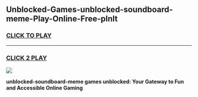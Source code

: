 
## Unblocked-Games-unblocked-soundboard-meme-Play-Online-Free-plnlt
<h3>
<a href="https://premium76.site?title=unblocked-soundboard-meme&ref=26A">CLICK TO PLAY</a></h3>
<hr>

<h3>
<a href="https://premium76.site?title=unblocked-soundboard-meme&ref=26A">CLICK 2 PLAY</a>
  
</h3>

<a href="https://premium76.site?title=unblocked-soundboard-meme&ref=26A"><img src="https://clearcache.store/games.png"></a>


**unblocked-soundboard-meme games unblocked: Your Gateway to Fun and Accessible Online Gaming**
